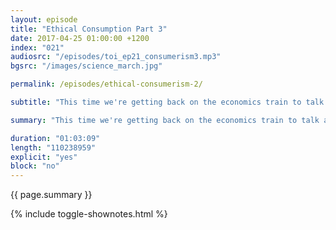 ```yaml
---
layout: episode
title: "Ethical Consumption Part 3"
date: 2017-04-25 01:00:00 +1200
index: "021"
audiosrc: "/episodes/toi_ep21_consumerism3.mp3"
bgsrc: "/images/science_march.jpg"

permalink: /episodes/ethical-consumerism-2/

subtitle: "This time we're getting back on the economics train to talk about capitalism, libertarianism, and the murking world of morality and ethics."

summary: "This time we're getting back on the economics train to talk about capitalism, libertarianism, and the murking world of morality and ethics."

duration: "01:03:09"
length: "110238959"
explicit: "yes"
block: "no" 
---
```

<section class="summary" markdown="1">

{{ page.summary }}

</section>

{% include toggle-shownotes.html %}

<section id="shownotes" class="hidden" markdown="1">


</section>
